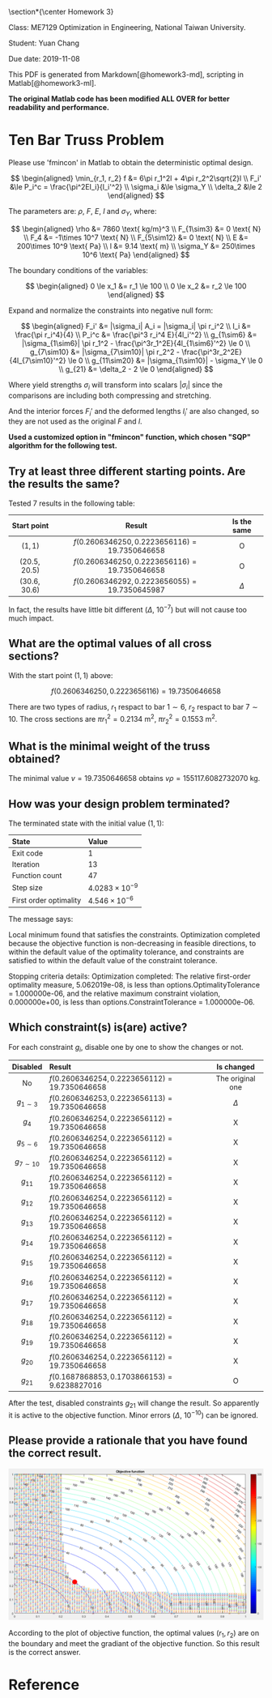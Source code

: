\section*{\center Homework 3}

Class: ME7129 Optimization in Engineering, National Taiwan University.

Student: Yuan Chang

Due date: 2019-11-08

This PDF is generated from Markdown[@homework3-md], scripting in Matlab[@homework3-ml].

**The original Matlab code has been modified ALL OVER for better readability and performance.**

# Ten Bar Truss Problem

Please use 'fmincon' in Matlab to obtain the deterministic optimal design.

$$
\begin{aligned}
\min_{r_1, r_2} f &= 6\pi r_1^2l + 4\pi r_2^2\sqrt{2}l
\\
F_i' &\le P_i^c = \frac{\pi^2EI_i}{l_i'^2}
\\
\sigma_i &\le \sigma_Y
\\
\delta_2 &\le 2
\end{aligned}
$$

The parameters are: $\rho$, $F$, $E$, $l$ and $\sigma_Y$, where:

$$
\begin{aligned}
\rho &= 7860 \text{ kg/m}^3
\\
F_{1\sim3} &= 0 \text{ N}
\\
F_4 &= -1\times 10^7 \text{ N}
\\
F_{5\sim12} &= 0 \text{ N}
\\
E &= 200\times 10^9 \text{ Pa}
\\
l &= 9.14 \text{ m}
\\
\sigma_Y &= 250\times 10^6 \text{ Pa}
\end{aligned}
$$

The boundary conditions of the variables:

$$
\begin{aligned}
0 \le x_1 &= r_1 \le 100
\\
0 \le x_2 &= r_2 \le 100
\end{aligned}
$$

Expand and normalize the constraints into negative null form:

$$
\begin{aligned}
F_i' &= |\sigma_i| A_i = |\sigma_i| \pi r_i^2
\\
I_i &= \frac{\pi r_i^4}{4}
\\
P_i^c &= \frac{\pi^3 r_i^4 E}{4l_i'^2}
\\
g_{1\sim6} &= |\sigma_{1\sim6}| \pi r_1^2 - \frac{\pi^3r_1^2E}{4l_{1\sim6}'^2} \le 0
\\
g_{7\sim10} &=  |\sigma_{7\sim10}| \pi r_2^2 - \frac{\pi^3r_2^2E}{4l_{7\sim10}'^2} \le 0
\\
g_{11\sim20} &= |\sigma_{1\sim10}| - \sigma_Y \le 0
\\
g_{21} &= \delta_2 - 2 \le 0
\end{aligned}
$$

Where yield strengths $\sigma_i$ will transform into scalars $|\sigma_i|$ since
the comparisons are including both compressing and stretching.

And the interior forces $F_i'$ and the deformed lengths $l_i'$ are also changed,
so they are not used as the original $F$ and $l$.

**Used a customized option in "fmincon" function, which chosen
"SQP" algorithm for the following test.**

## Try at least three different starting points. Are the results the same?

Tested 7 results in the following table:

| Start point | Result | Is the same |
|:-----------:|:------:|:-----------:|
| $(1, 1)$ | $f(0.2606346250, 0.2223656116) = 19.7350646658$ | O |
| $(20.5, 20.5)$ | $f(0.2606346250, 0.2223656116) = 19.7350646658$ | O |
| $(30.6, 30.6)$ | $f(0.2606346292, 0.2223656055) = 19.7350645987$ | $\Delta$ |

In fact, the results have little bit different ($\Delta$, $10^{-7}$)
but will not cause too much impact.

## What are the optimal values of all cross sections?

With the start point $(1, 1)$ above:

$$f(0.2606346250, 0.2223656116) = 19.7350646658$$

There are two types of radius, $r_1$ respact to bar $1\sim6$, $r_2$ respact to bar $7\sim10$.
The cross sections are $\pi r_1^2 = 0.2134 \text{ m}^2$, $\pi r_2^2 = 0.1553 \text{ m}^2$.

## What is the minimal weight of the truss obtained?

The minimal value $v = 19.7350646658$ obtains $v\rho = 155117.6082732070$ kg.

## How was your design problem terminated?

The terminated state with the initial value $(1, 1)$:

| State | Value |
|:------|:------|
| Exit code | $1$ |
| Iteration | $13$ |
| Function count | $47$ |
| Step size | $4.0283\times 10^{-9}$ |
| First order optimality | $4.546\times 10^{-6}$ |

The message says:

Local minimum found that satisfies the constraints.
Optimization completed because the objective function is non-decreasing in
feasible directions, to within the default value of the optimality tolerance,
and constraints are satisfied to within the default value of the constraint tolerance.

Stopping criteria details:
Optimization completed: The relative first-order optimality measure, 5.062019e-08,
is less than options.OptimalityTolerance = 1.000000e-06, and the relative maximum constraint
violation, 0.000000e+00, is less than options.ConstraintTolerance = 1.000000e-06.

## Which constraint(s) is(are) active?

For each constraint $g_i$, disable one by one to show the changes or not.

| Disabled | Result | Is changed |
|:--------:|:-------|:----------:|
| No | $f(0.2606346254, 0.2223656112) = 19.7350646658$ | The original one |
| $g_{1\sim3}$ | $f(0.2606346253, 0.2223656113) = 19.7350646658$ | $\Delta$ |
| $g_4$ | $f(0.2606346254, 0.2223656112) = 19.7350646658$ | X |
| $g_{5\sim6}$ | $f(0.2606346254, 0.2223656112) = 19.7350646658$ | X |
| $g_{7\sim10}$ | $f(0.2606346254, 0.2223656112) = 19.7350646658$ | X |
| $g_{11}$ | $f(0.2606346254, 0.2223656112) = 19.7350646658$ | X |
| $g_{12}$ | $f(0.2606346254, 0.2223656112) = 19.7350646658$ | X |
| $g_{13}$ | $f(0.2606346254, 0.2223656112) = 19.7350646658$ | X |
| $g_{14}$ | $f(0.2606346254, 0.2223656112) = 19.7350646658$ | X |
| $g_{15}$ | $f(0.2606346254, 0.2223656112) = 19.7350646658$ | X |
| $g_{16}$ | $f(0.2606346254, 0.2223656112) = 19.7350646658$ | X |
| $g_{17}$ | $f(0.2606346254, 0.2223656112) = 19.7350646658$ | X |
| $g_{18}$ | $f(0.2606346254, 0.2223656112) = 19.7350646658$ | X |
| $g_{19}$ | $f(0.2606346254, 0.2223656112) = 19.7350646658$ | X |
| $g_{20}$ | $f(0.2606346254, 0.2223656112) = 19.7350646658$ | X |
| $g_{21}$ | $f(0.1687868853, 0.1703866153) = 9.6238827016$ | O |

After the test, disabled constraints $g_{21}$ will change the result.
So apparently it is active to the objective function.
Minor errors ($\Delta$, $10^{-10}$) can be ignored.

## Please provide a rationale that you have found the correct result.

![](img/homework3.png)

According to the plot of objective function, the optimal values $(r_1, r_2)$ are
on the boundary and meet the gradiant of the objective function.
So this result is the correct answer.

# Reference
